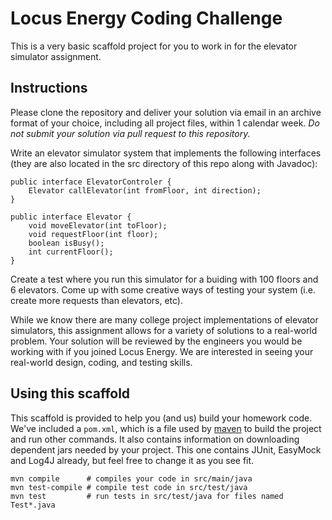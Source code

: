 # Locus Energy Coding Challenge

This is a very basic scaffold project for you to work in for the elevator simulator assignment.

## Instructions

Please clone the repository and deliver your solution via email in an archive format of your choice, including all project files, within 1 calendar week.  _Do not submit your solution via pull request to this repository._

Write an elevator simulator system that implements the following interfaces (they are also located in the src directory of this repo along with Javadoc):

    public interface ElevatorControler {
        Elevator callElevator(int fromFloor, int direction);
    }
    
    public interface Elevator {
        void moveElevator(int toFloor);
        void requestFloor(int floor);
        boolean isBusy();
        int currentFloor();
    }

Create a test where you run this simulator for a buiding with 100 floors and 6 elevators. Come up with some creative ways of testing your system (i.e. create more requests than elevators, etc).

While we know there are many college project implementations of elevator simulators, this assignment allows for a variety of solutions to a real-world problem.  Your solution will be reviewed by the engineers you would be working with if you joined Locus Energy.  We are interested in seeing your real-world design, coding, and testing skills.

## Using this scaffold

This scaffold is provided to help you (and us) build your homework code. 
We've included a `pom.xml`, which is a file used by [maven][maven] to build the project and run other commands.   It also contains information on downloading dependent jars needed by your project.  This one contains JUnit, EasyMock and Log4J already, but feel free to change it as you see fit.

    mvn compile      # compiles your code in src/main/java
    mvn test-compile # compile test code in src/test/java
    mvn test         # run tests in src/test/java for files named Test*.java


[maven]:http://maven.apache.org/


